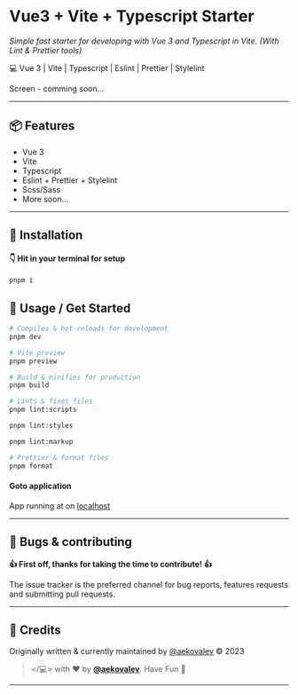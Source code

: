 # Vue3 + Vite + Typescript Starter

_Simple fast starter for developing with Vue 3 and Typescript in Vite. (With Lint & Prettier tools)_

💻 Vue 3 | Vite | Typescript | Eslint | Prettier | Stylelint

Screen - comming soon...

---

## 📦️ Features

-   Vue 3
-   Vite
-   Typescript
-   Eslint + Prettier + Stylelint
-   Scss/Sass
-   More soon…

---

## 💾 Installation

#### 👇 Hit in your terminal for setup

```bash
pnpm i
```

## 🥑 Usage / Get Started

```bash
# Compiles & hot-reloads for development
pnpm dev

# Vite preview
pnpm preview

# Build & minifies for production
pnpm build

# Lints & fixes files
pnpm lint:scripts

pnpm lint:styles

pnpm lint:markup

# Prettier & format files
pnpm format
```

#### Goto application

App running at on [localhost](http://localhost:5173)

---

## 🐞 Bugs & contributing

**👍 First off, thanks for taking the time to contribute! 👍**

The issue tracker is the preferred channel for bug reports, features requests and submitting pull requests.

---

## 🍭 Credits

Originally written & currently maintained by [@aekovalev][git] © 2023

> </💻> with ❤ by **[@aekovalev][git]**. Have Fun 🍻

---

[git]: https://github.com/aekovalev
